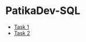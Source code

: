 # PatikaDev-SQL


- [Task 1](https://github.com/sametcanal53/PatikaDev-SQL/tree/master/Task1)
- [Task 2](https://github.com/sametcanal53/PatikaDev-SQL/tree/master/Task2)